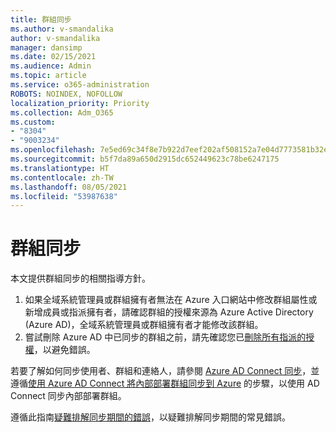 ```yaml
---
title: 群組同步
ms.author: v-smandalika
author: v-smandalika
manager: dansimp
ms.date: 02/15/2021
ms.audience: Admin
ms.topic: article
ms.service: o365-administration
ROBOTS: NOINDEX, NOFOLLOW
localization_priority: Priority
ms.collection: Adm_O365
ms.custom:
- "8304"
- "9003234"
ms.openlocfilehash: 7e5ed69c34f8e7b922d7eef202af508152a7e04d7773581b32e43395571c6fbc
ms.sourcegitcommit: b5f7da89a650d2915dc652449623c78be6247175
ms.translationtype: HT
ms.contentlocale: zh-TW
ms.lasthandoff: 08/05/2021
ms.locfileid: "53987638"
---
```

# <a name="group-sync"></a>群組同步

本文提供群組同步的相關指導方針。

1. 如果全域系統管理員或群組擁有者無法在 Azure 入口網站中修改群組屬性或新增成員或指派擁有者，請確認群組的授權來源為 Azure Active Directory (Azure AD)，全域系統管理員或群組擁有者才能修改該群組。
2. 嘗試刪除 Azure AD 中已同步的群組之前，請先確認您已[刪除所有指派的授權](https://docs.microsoft.com/azure/active-directory/enterprise-users/licensing-group-advanced)，以避免錯誤。

若要了解如何同步使用者、群組和連絡人，請參閱 [Azure AD Connect 同步](https://docs.microsoft.com/azure/active-directory/hybrid/concept-azure-ad-connect-sync-user-and-contacts)，並遵循[使用 Azure AD Connect 將內部部署群組同步到 Azure](https://docs.microsoft.com/azure/active-directory/hybrid/whatis-hybrid-identity?WT.mc_id=Portal-Microsoft_Azure_Support) 的步驟，以使用 AD Connect 同步內部部署群組。

遵循此指南[疑難排解同步期間的錯誤](https://docs.microsoft.com/azure/active-directory/hybrid/tshoot-connect-sync-errors)，以疑難排解同步期間的常見錯誤。

